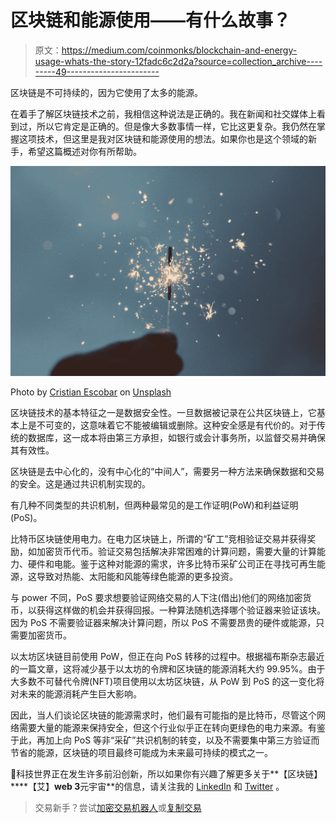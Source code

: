 # 区块链和能源使用——有什么故事？

> 原文：<https://medium.com/coinmonks/blockchain-and-energy-usage-whats-the-story-12fadc6c2d2a?source=collection_archive---------49----------------------->

区块链是不可持续的，因为它使用了太多的能源。

在着手了解区块链技术之前，我相信这种说法是正确的。我在新闻和社交媒体上看到过，所以它肯定是正确的。但是像大多数事情一样，它比这更复杂。我仍然在掌握这项技术，但这里是我对区块链和能源使用的想法。如果你也是这个领域的新手，希望这篇概述对你有所帮助。

![](img/81d3a45a4a0392ae724f73730a7841a9.png)

Photo by [Cristian Escobar](https://unsplash.com/@cristian1?utm_source=unsplash&utm_medium=referral&utm_content=creditCopyText) on [Unsplash](https://unsplash.com/s/photos/energy?utm_source=unsplash&utm_medium=referral&utm_content=creditCopyText)

区块链技术的基本特征之一是数据安全性。一旦数据被记录在公共区块链上，它基本上是不可变的，这意味着它不能被编辑或删除。这种安全感是有代价的。对于传统的数据库，这一成本将由第三方承担，如银行或会计事务所，以监督交易并确保其有效性。

区块链是去中心化的，没有中心化的“中间人”，需要另一种方法来确保数据和交易的安全。这是通过共识机制实现的。

有几种不同类型的共识机制，但两种最常见的是工作证明(PoW)和利益证明(PoS)。

比特币区块链使用电力。在电力区块链上，所谓的“矿工”竞相验证交易并获得奖励，如加密货币代币。验证交易包括解决非常困难的计算问题，需要大量的计算能力、硬件和电能。鉴于这种对能源的需求，许多比特币采矿公司正在寻找可再生能源，这导致对热能、太阳能和风能等绿色能源的更多投资。

与 power 不同，PoS 要求想要验证网络交易的人下注(借出)他们的网络加密货币，以获得这样做的机会并获得回报。一种算法随机选择哪个验证器来验证该块。因为 PoS 不需要验证器来解决计算问题，所以 PoS 不需要昂贵的硬件或能源，只需要加密货币。

以太坊区块链目前使用 PoW，但正在向 PoS 转移的过程中。根据福布斯杂志最近的一篇文章，这将减少基于以太坊的令牌和区块链的能源消耗大约 99.95%。由于大多数不可替代令牌(NFT)项目使用以太坊区块链，从 PoW 到 PoS 的这一变化将对未来的能源消耗产生巨大影响。

因此，当人们谈论区块链的能源需求时，他们最有可能指的是比特币，尽管这个网络需要大量的能源来保持安全，但这个行业似乎正在转向更绿色的电力来源。有鉴于此，再加上向 PoS 等非“采矿”共识机制的转变，以及不需要集中第三方验证而节省的能源，区块链的项目最终可能成为未来最可持续的模式之一。

👋科技世界正在发生许多前沿创新，所以如果你有兴趣了解更多关于**【区块链】****【艾】****web 3****元宇宙**的信息，请关注我的 [LinkedIn](https://www.linkedin.com/in/alison-doughty) 和 [Twitter](https://twitter.com/alisonldoughty) 。

> 交易新手？尝试[加密交易机器人](/coinmonks/crypto-trading-bot-c2ffce8acb2a)或[复制交易](/coinmonks/top-10-crypto-copy-trading-platforms-for-beginners-d0c37c7d698c)